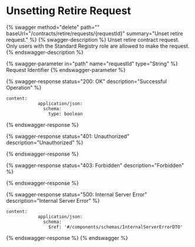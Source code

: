 # Unsetting Retire Request

{% swagger method="delete" path="" baseUrl="/contracts/retire/requests/{requestId}" summary="Unset retire request." %}
{% swagger-description %}
Unset retire contract request. Only users with the Standard Registry role are allowed to make the request.
{% endswagger-description %}

{% swagger-parameter in="path" name="requestId" type="String" %}
Request Identifier
{% endswagger-parameter %}

{% swagger-response status="200: OK" description="Successful Operation" %}
```
content:
            application/json:
              schema:
                type: boolean
```
{% endswagger-response %}

{% swagger-response status="401: Unauthorized" description="Unauthorized" %}

{% endswagger-response %}

{% swagger-response status="403: Forbidden" description="Forbidden" %}

{% endswagger-response %}

{% swagger-response status="500: Internal Server Error" description="Internal Server Error" %}
```
content:
            application/json:
              schema:
                $ref: '#/components/schemas/InternalServerErrorDTO'
```
{% endswagger-response %}
{% endswagger %}

